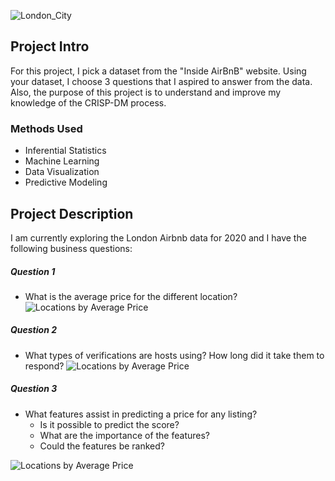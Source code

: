 ![London_City](https://github.com/waltersmac/AirBnB-London-2020/blob/master/Images/London_City.jpg)


## Project Intro
For this project, I pick a dataset from the "Inside AirBnB" website. Using your dataset, I choose 3 questions that I aspired to answer from the data. Also, the purpose of this project is to understand and improve my knowledge of the CRISP-DM process.

### Methods Used
* Inferential Statistics
* Machine Learning
* Data Visualization
* Predictive Modeling

## Project Description
I am currently exploring the London Airbnb data for 2020 and I have the following business questions:

##### Question 1
- What is the average price for the different location?
![Locations by Average Price](https://github.com/waltersmac/AirBnB-London-2020/blob/master/Images/Neighbourhood_av_price_histogram_plots.png)

##### Question 2
- What types of verifications are hosts using? How long did it take them to respond?
![Locations by Average Price](https://github.com/waltersmac/AirBnB-London-2020/blob/master/Images/Verification_type_price_histogram_plots.png)

##### Question 3
- What features assist in predicting a price for any listing?
  - Is it possible to predict the score?
  - What are the importance of the features?
  - Could the features be ranked?

![Locations by Average Price](https://github.com/waltersmac/AirBnB-London-2020/blob/master/Images/availability_365_prices_scatterplot.png)
